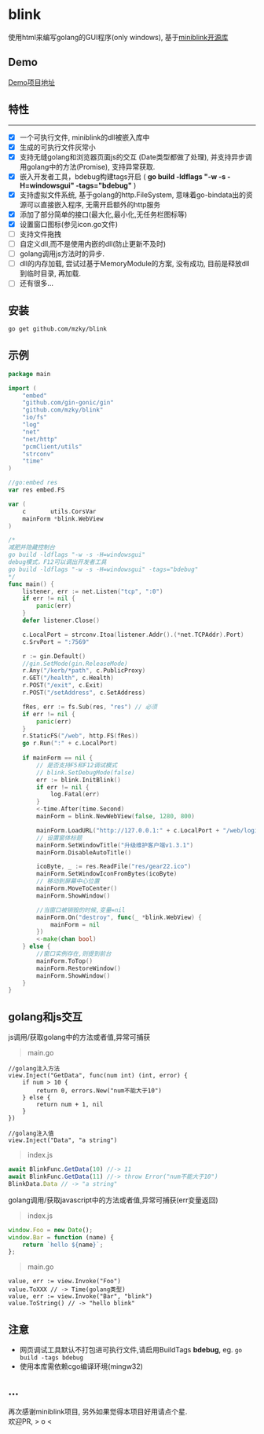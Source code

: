 # blink
使用html来编写golang的GUI程序(only windows), 基于[miniblink开源库](https://github.com/weolar/miniblink49)  

## Demo
[Demo项目地址](https://github.com/raintean/blink-demo)

## 特性
---
- [x] 一个可执行文件, miniblink的dll被嵌入库中
- [x] 生成的可执行文件灰常小
- [x] 支持无缝golang和浏览器页面js的交互 (Date类型都做了处理), 并支持异步调用golang中的方法(Promise), 支持异常获取.
- [x] 嵌入开发者工具，bdebug构建tags开启 ( <b>go build -ldflags "-w -s -H=windowsgui" -tags="bdebug"</b> )
- [x] 支持虚拟文件系统, 基于golang的http.FileSystem, 意味着go-bindata出的资源可以直接嵌入程序, 无需开启额外的http服务
- [x] 添加了部分简单的接口(最大化,最小化,无任务栏图标等)
- [x] 设置窗口图标(参见icon.go文件)
- [ ] 支持文件拖拽
- [ ] 自定义dll,而不是使用内嵌的dll(防止更新不及时)
- [ ] golang调用js方法时的异步.
- [ ] dll的内存加载, 尝试过基于MemoryModule的方案, 没有成功, 目前是释放dll到临时目录, 再加载.
- [ ] 还有很多...

## 安装
```bash
go get github.com/mzky/blink
```

## 示例
```go
package main

import (
	"embed"
	"github.com/gin-gonic/gin"
	"github.com/mzky/blink"
	"io/fs"
	"log"
	"net"
	"net/http"
	"pcmClient/utils"
	"strconv"
	"time"
)

//go:embed res
var res embed.FS

var (
	c       utils.CorsVar
	mainForm *blink.WebView
)

/*
减肥并隐藏控制台
go build -ldflags "-w -s -H=windowsgui"
debug模式，F12可以调出开发者工具
go build -ldflags "-w -s -H=windowsgui" -tags="bdebug"
*/
func main() {
	listener, err := net.Listen("tcp", ":0")
	if err != nil {
		panic(err)
	}
	defer listener.Close()

	c.LocalPort = strconv.Itoa(listener.Addr().(*net.TCPAddr).Port)
	c.SrvPort = ":7569"

	r := gin.Default()
	//gin.SetMode(gin.ReleaseMode)
	r.Any("/kerb/*path", c.PublicProxy)
	r.GET("/health", c.Health)
	r.POST("/exit", c.Exit)
	r.POST("/setAddress", c.SetAddress)

	fRes, err := fs.Sub(res, "res") // 必须
	if err != nil {
		panic(err)
	}
	r.StaticFS("/web", http.FS(fRes))
	go r.Run(":" + c.LocalPort)
	
	if mainForm == nil {
		// 是否支持F5和F12调试模式
		// blink.SetDebugMode(false)
		err := blink.InitBlink()
		if err != nil {
			log.Fatal(err)
		}
		<-time.After(time.Second)
		mainForm = blink.NewWebView(false, 1280, 800)

		mainForm.LoadURL("http://127.0.0.1:" + c.LocalPort + "/web/login.html")
		// 设置窗体标题
		mainForm.SetWindowTitle("升级维护客户端v1.3.1")
		mainForm.DisableAutoTitle()

		icoByte, _ := res.ReadFile("res/gear22.ico")
		mainForm.SetWindowIconFromBytes(icoByte)
		// 移动到屏幕中心位置
		mainForm.MoveToCenter()
		mainForm.ShowWindow()

		//当窗口被销毁的时候,变量=nil
		mainForm.On("destroy", func(_ *blink.WebView) {
			mainForm = nil
		})
		<-make(chan bool)
	} else {
		//窗口实例存在,则提到前台
		mainForm.ToTop()
		mainForm.RestoreWindow()
		mainForm.ShowWindow()
	}
}

```

## golang和js交互
js调用/获取golang中的方法或者值,异常可捕获
> main.go
```golang
//golang注入方法
view.Inject("GetData", func(num int) (int, error) {
	if num > 10 {
		return 0, errors.New("num不能大于10")
	} else {
		return num + 1, nil
	}
})

//golang注入值
view.Inject("Data", "a string")
```
> index.js
```javascript
await BlinkFunc.GetData(10) //-> 11
await BlinkFunc.GetData(11) //-> throw Error("num不能大于10")
BlinkData.Data // -> "a string"
```
golang调用/获取javascript中的方法或者值,异常可捕获(err变量返回)
> index.js
```javascript
window.Foo = new Date();
window.Bar = function (name) {
    return `hello ${name}`;
};
```
> main.go
```golang
value, err := view.Invoke("Foo")
value.ToXXX // -> Time(golang类型)
value, err := view.Invoke("Bar", "blink")
value.ToString() // -> "hello blink"
```
## 注意
- 网页调试工具默认不打包进可执行文件,请启用BuildTags **bdebug**, eg. `go build -tags bdebug`
- 使用本库需依赖cgo编译环境(mingw32)

## ...
再次感谢miniblink项目, 另外如果觉得本项目好用请点个星.  
欢迎PR, > o <
